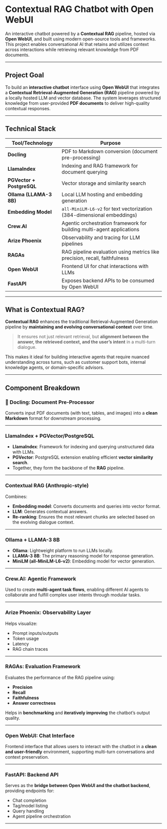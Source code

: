 #  Contextual RAG Chatbot with Open WebUI

An interactive chatbot powered by a **Contextual RAG** pipeline, hosted via **Open WebUI**, and built using modern open-source tools and frameworks. This project enables conversational AI that retains and utilizes context across interactions while retrieving relevant knowledge from PDF documents.

---

##  Project Goal

To build an **interactive chatbot** interface using **Open WebUI** that integrates a **Contextual Retrieval-Augmented Generation (RAG)** pipeline powered by a locally hosted LLM and vector database. The system leverages structured knowledge from user-provided **PDF documents** to deliver high-quality contextual responses.

---

##  Technical Stack

| Tool/Technology       | Purpose                                                                 |
|-----------------------|-------------------------------------------------------------------------|
| **Docling**           | PDF to Markdown conversion (document pre-processing)                    |
| **LlamaIndex**        | Indexing and RAG framework for document querying                        |
| **PGVector + PostgreSQL** | Vector storage and similarity search                                  |
| **Ollama (LLAMA-3 8B)** | Local LLM hosting and embedding generation                              |
| **Embedding Model**   | `all-MiniLM-L6-v2` for text vectorization (384-dimensional embeddings)  |
| **Crew.AI**           | Agentic orchestration framework for building multi-agent applications   |
| **Arize Phoenix**     | Observability and tracing for LLM pipelines                             |
| **RAGAs**             | RAG pipeline evaluation using metrics like precision, recall, faithfulness |
| **Open WebUI**        | Frontend UI for chat interactions with LLMs                             |
| **FastAPI**           | Exposes backend APIs to be consumed by Open WebUI                       |

---

##  What is Contextual RAG?

**Contextual RAG** enhances the traditional Retrieval-Augmented Generation pipeline by **maintaining and evolving conversational context** over time.

> It ensures not just relevant retrieval, but **alignment between the answer, the retrieved context, and the user’s intent** in a multi-turn dialogue.

This makes it ideal for building interactive agents that require nuanced understanding across turns, such as customer support bots, internal knowledge agents, or domain-specific advisors.

---

##  Component Breakdown

### 📄 Docling: Document Pre-Processor
Converts input PDF documents (with text, tables, and images) into a **clean Markdown** format for downstream processing.

---

###  LlamaIndex + PGVector/PostgreSQL

- **LlamaIndex**: Framework for indexing and querying unstructured data with LLMs.
- **PGVector**: PostgreSQL extension enabling efficient **vector similarity search**.
- Together, they form the backbone of the **RAG** pipeline.

---

###  Contextual RAG (Anthropic-style)

Combines:
- **Embedding model**: Converts documents and queries into vector format.
- **LLM**: Generates contextual answers.
- **Re-ranking**: Ensures the most relevant chunks are selected based on the evolving dialogue context.

---

###  Ollama + LLAMA-3 8B

- **Ollama**: Lightweight platform to run LLMs locally.
- **LLAMA-3 8B**: The primary reasoning model for response generation.
- **MiniLM (all-MiniLM-L6-v2)**: Embedding model for vector generation.

---

###  Crew.AI: Agentic Framework

Used to create **multi-agent task flows**, enabling different AI agents to collaborate and fulfill complex user intents through modular tasks.

---

###  Arize Phoenix: Observability Layer

Helps visualize:
- Prompt inputs/outputs
- Token usage
- Latency
- RAG chain traces

---

###  RAGAs: Evaluation Framework

Evaluates the performance of the RAG pipeline using:
- **Precision**
- **Recall**
- **Faithfulness**
- **Answer correctness**

Helps in **benchmarking** and **iteratively improving** the chatbot’s output quality.

---

###  Open WebUI: Chat Interface

Frontend interface that allows users to interact with the chatbot in a **clean and user-friendly** environment, supporting multi-turn conversations and context preservation.

---

###  FastAPI: Backend API

Serves as the **bridge between Open WebUI and the chatbot backend**, providing endpoints for:
- Chat completion
- Tag/model listing
- Query handling
- Agent pipeline orchestration

---
